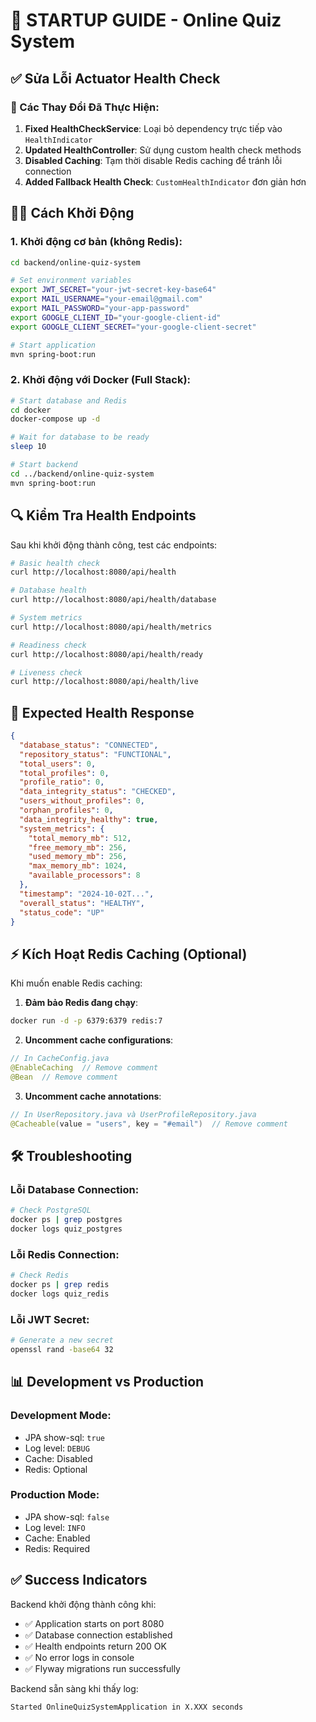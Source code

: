 # 🚀 STARTUP GUIDE - Online Quiz System

## ✅ Sửa Lỗi Actuator Health Check

### 🔧 Các Thay Đổi Đã Thực Hiện:

1. **Fixed HealthCheckService**: Loại bỏ dependency trực tiếp vào `HealthIndicator`
2. **Updated HealthController**: Sử dụng custom health check methods
3. **Disabled Caching**: Tạm thời disable Redis caching để tránh lỗi connection
4. **Added Fallback Health Check**: `CustomHealthIndicator` đơn giản hơn

## 🏃‍♂️ Cách Khởi Động

### 1. **Khởi động cơ bản (không Redis)**:
```bash
cd backend/online-quiz-system

# Set environment variables
export JWT_SECRET="your-jwt-secret-key-base64"
export MAIL_USERNAME="your-email@gmail.com"
export MAIL_PASSWORD="your-app-password"
export GOOGLE_CLIENT_ID="your-google-client-id"
export GOOGLE_CLIENT_SECRET="your-google-client-secret"

# Start application
mvn spring-boot:run
```

### 2. **Khởi động với Docker (Full Stack)**:
```bash
# Start database and Redis
cd docker
docker-compose up -d

# Wait for database to be ready
sleep 10

# Start backend
cd ../backend/online-quiz-system
mvn spring-boot:run
```

## 🔍 Kiểm Tra Health Endpoints

Sau khi khởi động thành công, test các endpoints:

```bash
# Basic health check
curl http://localhost:8080/api/health

# Database health
curl http://localhost:8080/api/health/database

# System metrics
curl http://localhost:8080/api/health/metrics

# Readiness check
curl http://localhost:8080/api/health/ready

# Liveness check
curl http://localhost:8080/api/health/live
```

## 🎯 Expected Health Response

```json
{
  "database_status": "CONNECTED",
  "repository_status": "FUNCTIONAL",
  "total_users": 0,
  "total_profiles": 0,
  "profile_ratio": 0,
  "data_integrity_status": "CHECKED",
  "users_without_profiles": 0,
  "orphan_profiles": 0,
  "data_integrity_healthy": true,
  "system_metrics": {
    "total_memory_mb": 512,
    "free_memory_mb": 256,
    "used_memory_mb": 256,
    "max_memory_mb": 1024,
    "available_processors": 8
  },
  "timestamp": "2024-10-02T...",
  "overall_status": "HEALTHY",
  "status_code": "UP"
}
```

## ⚡ Kích Hoạt Redis Caching (Optional)

Khi muốn enable Redis caching:

1. **Đảm bảo Redis đang chạy**:
```bash
docker run -d -p 6379:6379 redis:7
```

2. **Uncomment cache configurations**:
```java
// In CacheConfig.java
@EnableCaching  // Remove comment
@Bean  // Remove comment
```

3. **Uncomment cache annotations**:
```java
// In UserRepository.java và UserProfileRepository.java
@Cacheable(value = "users", key = "#email")  // Remove comment
```

## 🛠️ Troubleshooting

### Lỗi Database Connection:
```bash
# Check PostgreSQL
docker ps | grep postgres
docker logs quiz_postgres
```

### Lỗi Redis Connection:
```bash
# Check Redis
docker ps | grep redis
docker logs quiz_redis
```

### Lỗi JWT Secret:
```bash
# Generate a new secret
openssl rand -base64 32
```

## 📊 Development vs Production

### Development Mode:
- JPA show-sql: `true`
- Log level: `DEBUG`
- Cache: Disabled
- Redis: Optional

### Production Mode:
- JPA show-sql: `false`
- Log level: `INFO`
- Cache: Enabled
- Redis: Required

## ✅ Success Indicators

Backend khởi động thành công khi:
- ✅ Application starts on port 8080
- ✅ Database connection established
- ✅ Health endpoints return 200 OK
- ✅ No error logs in console
- ✅ Flyway migrations run successfully

Backend sẵn sàng khi thấy log:
```
Started OnlineQuizSystemApplication in X.XXX seconds
```

